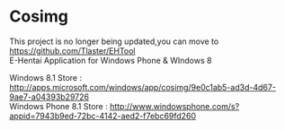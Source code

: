 # Cosimg  
This project is no longer being updated,you can move to https://github.com/Tlaster/EHTool  
E-Hentai Application for Windows Phone &amp; WIndows 8  

Windows 8.1 Store : http://apps.microsoft.com/windows/app/cosimg/9e0c1ab5-ad3d-4d67-9ae7-a04393b29726  
Windows Phone 8.1 Store : http://www.windowsphone.com/s?appid=7943b9ed-72bc-4142-aed2-f7ebc69fd260
